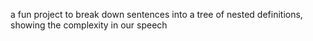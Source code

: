 a fun project to break down sentences into a tree of nested definitions, showing the complexity in our speech